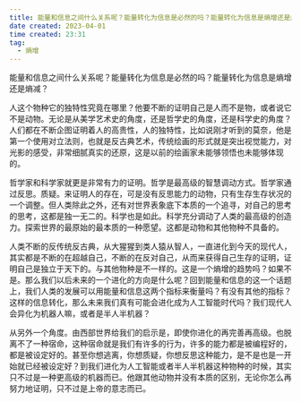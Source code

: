 ```yaml
---
title: 能量和信息之间什么关系呢？能量转化为信息是必然的吗？能量转化为信息是熵增还是熵减？
date created: 2023-04-01
time created: 23:31
tag: 
  - 熵增
---
```


能量和信息之间什么关系呢？能量转化为信息是必然的吗？能量转化为信息是熵增还是熵减？

人这个物种它的独特性究竟在哪里？他要不断的证明自己是人而不是物，或者说它不是动物。无论是从美学艺术史的角度，还是哲学史的角度，还是科学史的角度？人们都在不断企图证明着人的高贵性，人的独特性，比如说刚才听到的莫奈，他是第一个使用对立法则，也就是反古典艺术，传统绘画的形式就是突出视觉能力，对光影的感受，非常细腻真实的还原，这是以前的绘画家未能够领悟也未能够体现的。

哲学家和科学家就更是非常有力的证明。哲学是最高级的智慧调动方式。哲学家通过反思。质疑。来证明人的存在，可是没有反思能力的动物，只有生存生存状况的一个调整。但人类除此之外，还有对世界表象底下本质的一个追寻，对自己的思考的思考，这都是独一无二的。科学也是如此。科学充分调动了人类的最高级的创造力。探索世界的最原始的最本质的一种愿望。这都是动物和其他物种不具备的。

人类不断的反传统反古典，从大猩猩到类人猿从智人，一直进化到今天的现代人，其实都是不断的在超越自己，不断的在反对自己，从而来获得自己生存的证明，证明自己是独立于天下的。与其他物种是不一样的。这是一个熵增的趋势吗？如果不是。那么我们以后未来的一个进化的方向是什么呢？回到能量和信息的这一个话题上，我们人类的发展可以用能量和信息这两个指标来衡量吗？有没有其他的指标？这样的信息转化，那么未来我们真有可能会进化成为人工智能时代吗？我们现代人会异化为机器人嘛，或者是半人半机器？

从另外一个角度。由西部世界给我们的启示是，即使你进化的再完善再高级。也脱离不了一种宿命，这种宿命就是我们有许多的行为，许多的能力都是被编程好的，都是被设定好的。甚至你想逃离，你想质疑，你想反思这种能力，是不是也是一开始就已经被设定好？到我们进化为人工智能或者半人半机器这种物种的时候，其实只不过是一种更高级的机器而已。他跟其他动物并没有本质的区别，无论你怎么再努力地证明，只不过是上帝的意志而已。